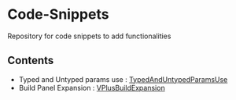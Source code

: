 # Code-Snippets
Repository for code snippets to add functionalities 

## Contents

- Typed and Untyped params use : [TypedAndUntypedParamsUse](https://github.com/valheimPlus/Code-Snippets/blob/main/TypedAndUntypedParamsUse.cs)
- Build Panel Expansion : [VPlusBuildExpansion](https://github.com/valheimPlus/BuildExpansion)

